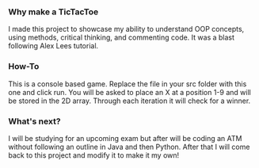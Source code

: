 ### Why make a TicTacToe
  I made this project to showcase my ability to understand OOP concepts, using methods, critical thinking, and commenting code. It was a blast following Alex Lees tutorial.
  
### How-To
  This is a console based game. Replace the file in your src folder with this one and click run. You will be asked to place an X at a position 1-9 and will be stored in the 2D array. Through each iteration it will check for a winner. 

### What's next?
  I will be studying for an upcoming exam but after will be coding an ATM without following an outline in Java and then Python.
  After that I will come back to this project and modify it to make it my own!
